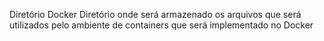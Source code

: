 Diretório Docker
Diretório onde será armazenado os arquivos que será utilizados pelo ambiente de containers que será implementado no Docker
